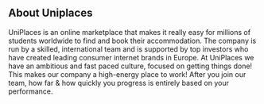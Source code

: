 
## About Uniplaces
UniPlaces is an online marketplace that makes it really easy for millions of students worldwide to find and book their accommodation. The company is run by a skilled, international team and is supported by top investors who have created leading consumer internet brands in Europe.  At UniPlaces we have an ambitious and fast paced culture, focused on getting things done! This makes our company a high-energy place to work! After you join our team, how far & how quickly you progress is entirely based on your performance.

